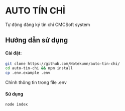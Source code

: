 # AUTO TÍN CHỈ
Tự động đăng ký tín chỉ CMCSoft system

## Hướng dẫn sử dụng

#### Cài đặt:

```bash
git clone https://github.com/Notekunn/auto-tin-chi/
cd auto-tin-chi && npm install
cp .env.example .env
```

Chỉnh thông tin trong file .env

#### Sử dụng

```bash
node index
```